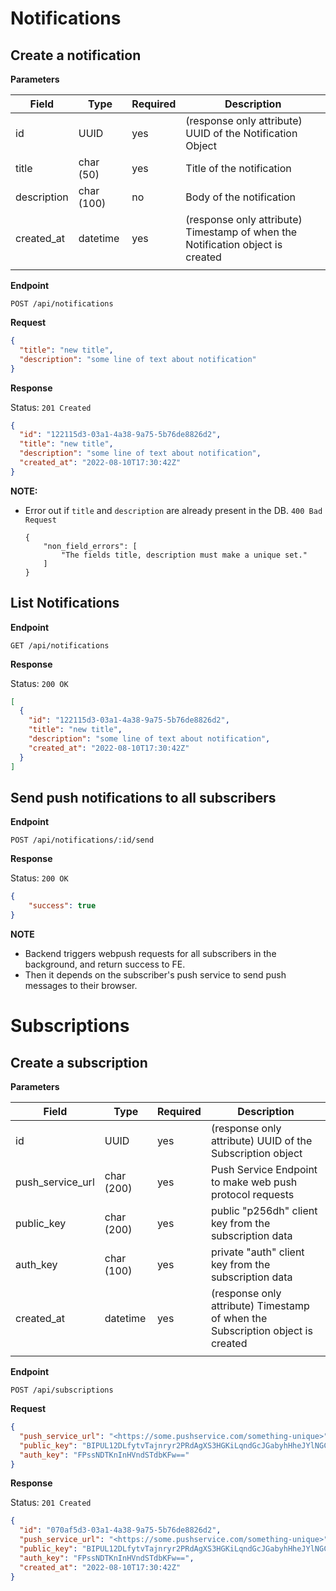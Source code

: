 # Notifications

## Create a notification

**Parameters**

| Field       | Type       | Required | Description                                                                    |
|-------------|------------|----------|--------------------------------------------------------------------------------|
| id          | UUID       | yes      | (response only attribute) UUID of the Notification Object                      |
| title       | char (50)  | yes      | Title of the notification                                                      |
| description | char (100) | no       | Body of the notification                                                       |
| created_at  | datetime   | yes      | (response only attribute) Timestamp of when the Notification object is created |
|             |            |          |                                                                                |

**Endpoint**

```
POST /api/notifications
```

**Request**

```json
{
  "title": "new title",
  "description": "some line of text about notification"
}
```

**Response**

Status: `201 Created`

```json
{
  "id": "122115d3-03a1-4a38-9a75-5b76de8826d2",
  "title": "new title",
  "description": "some line of text about notification",
  "created_at": "2022-08-10T17:30:42Z"
}
```

**NOTE:**
 - Error out if `title` and `description` are already present in the DB. `400 Bad Request` 
    ```
    {
        "non_field_errors": [
            "The fields title, description must make a unique set."
        ]
    }
    ```

## List Notifications

**Endpoint**

```
GET /api/notifications
```

**Response**

Status: `200 OK`

```json
[
  {
    "id": "122115d3-03a1-4a38-9a75-5b76de8826d2",
    "title": "new title",
    "description": "some line of text about notification",
    "created_at": "2022-08-10T17:30:42Z"
  }
]
```

## Send push notifications to all subscribers

**Endpoint**

```
POST /api/notifications/:id/send
```

**Response**

Status: `200 OK`

```json
{
	"success": true
}
```

**NOTE**
 - Backend triggers webpush requests for all subscribers in the background, and return success to FE.
 - Then it depends on the subscriber's push service to send push messages to their browser.

# Subscriptions

## Create a subscription

**Parameters**


| Field            | Type       | Required | Description                                                                    |
|------------------|------------|----------|--------------------------------------------------------------------------------|
| id               | UUID       | yes      | (response only attribute) UUID of the Subscription object                      |
| push_service_url | char (200) | yes      | Push Service Endpoint to make web push protocol requests                       |
| public_key       | char (200) | yes      | public "p256dh" client key from the subscription data                          |
| auth_key         | char (100) | yes      | private "auth" client key from the subscription data                           |
| created_at       | datetime   | yes      | (response only attribute) Timestamp of when the Subscription object is created |
|                  |            |          |                                                                                |


**Endpoint**

```
POST /api/subscriptions
```

**Request**

```json
{
  "push_service_url": "<https://some.pushservice.com/something-unique>",
  "public_key": "BIPUL12DLfytvTajnryr2PRdAgXS3HGKiLqndGcJGabyhHheJYlNGCeXl1dn18gSJ1WAkAPIxr4gK0_dQds4yiI=",
  "auth_key": "FPssNDTKnInHVndSTdbKFw=="
}
```

**Response**

Status: `201 Created`

```json
{
  "id": "070af5d3-03a1-4a38-9a75-5b76de8826d2",
  "push_service_url": "<https://some.pushservice.com/something-unique>",
  "public_key": "BIPUL12DLfytvTajnryr2PRdAgXS3HGKiLqndGcJGabyhHheJYlNGCeXl1dn18gSJ1WAkAPIxr4gK0_dQds4yiI=",
  "auth_key": "FPssNDTKnInHVndSTdbKFw==",
  "created_at": "2022-08-10T17:30:42Z"
}
```

